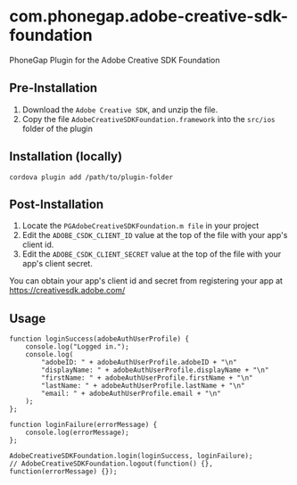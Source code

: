 # com.phonegap.adobe-creative-sdk-foundation

PhoneGap Plugin for the Adobe Creative SDK Foundation

## Pre-Installation

1. Download the `Adobe Creative SDK`, and unzip the file.
2. Copy the file `AdobeCreativeSDKFoundation.framework` into the `src/ios` folder of the plugin

## Installation (locally)

    cordova plugin add /path/to/plugin-folder
    
## Post-Installation

1. Locate the `PGAdobeCreativeSDKFoundation.m file` in your project
2. Edit the `ADOBE_CSDK_CLIENT_ID` value at the top of the file with your app's client id.
2. Edit the `ADOBE_CSDK_CLIENT_SECRET` value at the top of the file with your app's client secret.

You can obtain your app's client id and secret from registering your app at https://creativesdk.adobe.com/
    
## Usage
```
function loginSuccess(adobeAuthUserProfile) {
    console.log("Logged in.");
    console.log(
        "adobeID: " + adobeAuthUserProfile.adobeID + "\n"
        "displayName: " + adobeAuthUserProfile.displayName + "\n"
        "firstName: " + adobeAuthUserProfile.firstName + "\n"
        "lastName: " + adobeAuthUserProfile.lastName + "\n"
        "email: " + adobeAuthUserProfile.email + "\n"
    );
};

function loginFailure(errorMessage) {
    console.log(errorMessage);
};

AdobeCreativeSDKFoundation.login(loginSuccess, loginFailure);    
// AdobeCreativeSDKFoundation.logout(function() {}, function(errorMessage) {});
```
